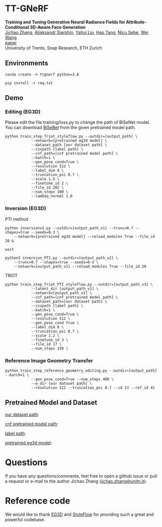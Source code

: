 # TT-GNeRF
**Training and Tuning Generative Neural Radiance Fields for Attribute-Conditional 3D-Aware Face Generation**  
[Jichao Zhang](https://zhangqianhui.github.io/), [Aliaksandr Siarohin](https://scholar.google.com/citations?user=uMl5-k4AAAAJ&hl=en), [Yahui Liu](https://scholar.google.com/citations?hl=en&user=P8qd0rEAAAAJ), [Hao Tang](https://scholar.google.com/citations?user=9zJkeEMAAAAJ&hl=en), 
[Nicu Sebe](http://disi.unitn.it/~sebe/), [Wei Wang](https://weiwangtrento.github.io/) <br>
[paper](https://arxiv.org/pdf/2208.12550.pdf) <br>
University of Trento, Snap Research, ETH Zurich

## Environments

```
conda create -n ttgnerf python=3.6
```
```
pip install -r req.txt
```

## Demo 


### Editing (EG3D)

Please edit the file training/loss.py to change the path of BiSeNet model. You can download [BiSeBet](https://drive.google.com/file/d/1s887f2x2rYGVOVgwB-Tusas7CB1KQu2E/view?usp=drive_link) from the given pretrained
model path.
```
python train_step_Triot_styleflow.py --outdir=[output_path] \
            --network=[pretrained eg3d model] \
            --dataset_path [our dataset path] \
            --csvpath [label path] \
            --cnf_path=[cnf pretrained model path] \
            --batch=1 \
            --gen_pose_cond=True \
            --resolution 512 \
            --label_dim 6 \
            --truncation_psi 0.7 \
            --scale 1.5 \
            --finetune_id 2 \
            --file_id 202 \
            --num_steps 100 \
            --lambda_normal 1.0
```

### Inversion (EG3D)

PTI method
```
python inversionv2.py --outdir=[output_path_v1] --trunc=0.7 --shapes=true --seeds=0-3 \
    --network=[pretrained eg3d model] --reload_modules True --file_id 20 &

wait

python3 inversion_PTI.py --outdir=[output_path_v2] \
    --trunc=0.7 --shapes=true --seeds=0-3 \
    --network=[output_path_v1] --reload_modules True --file_id 20

```

TRIOT
```
python train_step_Triot_PTI_styleflow.py --outdir=[output_path_v3] \
            --latent_dir [output_path_v1] \
            --network=[output_path_v2] \
            --cnf_path=[cnf pretrained model path] \
            --dataset_path=[our dataset path] \
            --csvpath [label path] \
            --batch=1 \
            --gen_pose_cond=True \
            --resolution 512 \
            --gen_pose_cond True \
            --label_dim 6 \
            --truncation_psi 0.7 \
            --scale 1.2 \
            --finetune_id 3 \
            --file_id 17 \
            --num_steps 150 \
```

### Reference Image Geometry Transfer

```
python train_step_reference_geometry_editing.py --outdir=[output_path] --batch=1 \
            --gen_pose_cond=True --num_steps 400 \
            --w_dir [our dataset path] \
            --resolution 512 --truncation_psi 0.7 --id 13 --ref_id 41
```

## Pretrained Model and Dataset

[our dataset path](https://drive.google.com/file/d/18pHM_MSp7CJ78SyXlVhRXXdLY7ivujGh/view?usp=drive_link):

[cnf pretrained model path](https://drive.google.com/file/d/1_8r71EGVUwi8REq-PWMP1BJh5OlU0LJh/view?usp=drive_link):

[label path](https://drive.google.com/file/d/1UhpkuvEE4XLUggv1nwBz9Rflpnpxo85y/view?usp=drive_link):

[pretrained eg3d model](https://drive.google.com/file/d/1uBWGRbnhMxuJCYVryV4YeEO4JxBJBoE_/view?usp=drive_link): 

# Questions

If you have any questions/comments, feel free to open a github issue or pull a request or e-mail to the author Jichao Zhang (jichao.zhang@unitn.it).

# Reference code

We would like to thank [EG3D](https://github.com/NVlabs/eg3d) and [StyleFlow](https://github.com/RameenAbdal/StyleFlow) for providing such a great and powerful codebase.